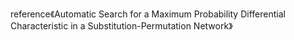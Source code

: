 reference《Automatic Search for a Maximum Probability Differential Characteristic in a Substitution-Permutation Network》
